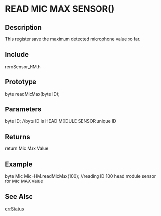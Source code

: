 # READ MIC MAX SENSOR() #

## Description ##
This register save the maximum detected microphone value so far.

## Include ##
reroSensor_HM.h

## Prototype ##
byte readMicMax(byte ID);

## Parameters ##
byte ID; //byte ID is HEAD MODULE SENSOR unique ID

## Returns ##
return Mic Max Value

## Example ##
byte Mic
Mic=HM.readMicMax(100); //reading ID 100 head module sensor for MIc MAX Value

## See Also ##

[errStatus](https://github.com/zhengkai1996/Cytron-Head-Module/blob/wiki/errStatus.md)
